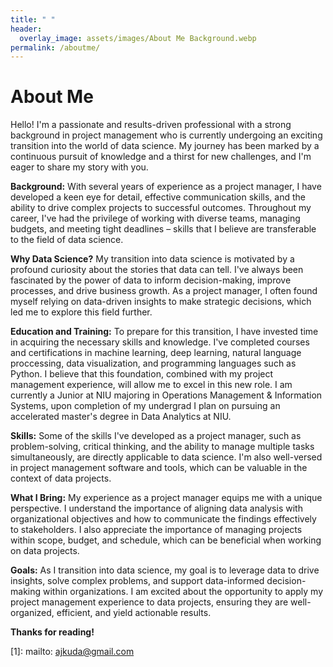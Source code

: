 ```yaml
---
title: " "
header:
  overlay_image: assets/images/About Me Background.webp
permalink: /aboutme/
---
```


# About Me

Hello! I'm a passionate and results-driven professional with a strong background in project management who is currently undergoing an exciting transition into the world of data science. My journey has been marked by a continuous pursuit of knowledge and a thirst for new challenges, and I'm eager to share my story with you.

**Background:** With several years of experience as a project manager, I have developed a keen eye for detail, effective communication skills, and the ability to drive complex projects to successful outcomes. Throughout my career, I've had the privilege of working with diverse teams, managing budgets, and meeting tight deadlines – skills that I believe are transferable to the field of data science.

**Why Data Science?** My transition into data science is motivated by a profound curiosity about the stories that data can tell. I've always been fascinated by the power of data to inform decision-making, improve processes, and drive business growth. As a project manager, I often found myself relying on data-driven insights to make strategic decisions, which led me to explore this field further.

**Education and Training:** To prepare for this transition, I have invested time in acquiring the necessary skills and knowledge. I've completed courses and certifications in machine learning, deep learning, natural language proccessing, data visualization, and programming languages such as Python. I believe that this foundation, combined with my project management experience, will allow me to excel in this new role. I am currently a Junior at NIU majoring in Operations Management & Information Systems, upon completion of my undergrad I plan on pursuing an accelerated master's degree in Data Analytics at NIU.

**Skills:** Some of the skills I've developed as a project manager, such as problem-solving, critical thinking, and the ability to manage multiple tasks simultaneously, are directly applicable to data science. I'm also well-versed in project management software and tools, which can be valuable in the context of data projects.

**What I Bring:** My experience as a project manager equips me with a unique perspective. I understand the importance of aligning data analysis with organizational objectives and how to communicate the findings effectively to stakeholders. I also appreciate the importance of managing projects within scope, budget, and schedule, which can be beneficial when working on data projects.

**Goals:** As I transition into data science, my goal is to leverage data to drive insights, solve complex problems, and support data-informed decision-making within organizations. I am excited about the opportunity to apply my project management experience to data projects, ensuring they are well-organized, efficient, and yield actionable results.

**Thanks for reading!**




[1]: mailto: ajkuda@gmail.com

[2]: /assets/docs/thesis.pdf

[3]: https://www.zendust.org/monastery

[4]: /assets/docs/resume.pdf

[5]: https://www.abnormalsecurity.com

[6]: https://www.stitchfix.com

[7]: https://multithreaded.stitchfix.com/algorithms/
